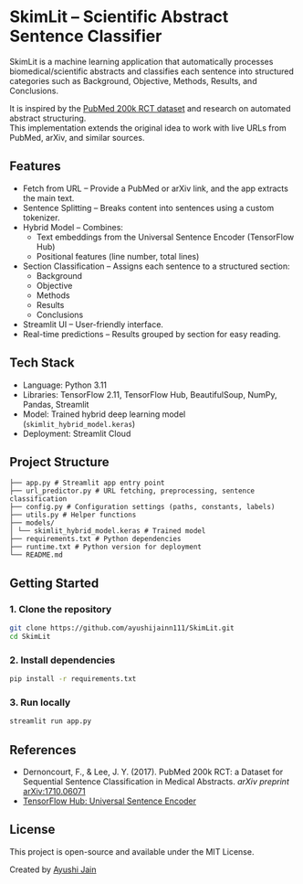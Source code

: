 # SkimLit – Scientific Abstract Sentence Classifier

SkimLit is a machine learning application that automatically processes biomedical/scientific abstracts and classifies each sentence into structured categories such as Background, Objective, Methods, Results, and Conclusions.

It is inspired by the [PubMed 200k RCT dataset](https://github.com/Franck-Dernoncourt/pubmed-rct) and research on automated abstract structuring.  
This implementation extends the original idea to work with live URLs from PubMed, arXiv, and similar sources.

## Features
- Fetch from URL – Provide a PubMed or arXiv link, and the app extracts the main text.
- Sentence Splitting – Breaks content into sentences using a custom tokenizer.
- Hybrid Model – Combines:
  - Text embeddings from the Universal Sentence Encoder (TensorFlow Hub)
  - Positional features (line number, total lines)
- Section Classification – Assigns each sentence to a structured section:
  - Background
  - Objective
  - Methods
  - Results
  - Conclusions
- Streamlit UI – User-friendly interface.
- Real-time predictions – Results grouped by section for easy reading.

## Tech Stack
- Language: Python 3.11  
- Libraries: TensorFlow 2.11, TensorFlow Hub, BeautifulSoup, NumPy, Pandas, Streamlit  
- Model: Trained hybrid deep learning model (`skimlit_hybrid_model.keras`)
- Deployment: Streamlit Cloud

## Project Structure
```
├── app.py # Streamlit app entry point
├── url_predictor.py # URL fetching, preprocessing, sentence classification
├── config.py # Configuration settings (paths, constants, labels)
├── utils.py # Helper functions
├── models/
│ └── skimlit_hybrid_model.keras # Trained model
├── requirements.txt # Python dependencies
├── runtime.txt # Python version for deployment
└── README.md
```

## Getting Started

### 1. Clone the repository
```bash
git clone https://github.com/ayushijainn111/SkimLit.git
cd SkimLit
```
### 2. Install dependencies
```bash
pip install -r requirements.txt
```
### 3. Run locally
```bash
streamlit run app.py
```

## References
- Dernoncourt, F., & Lee, J. Y. (2017). PubMed 200k RCT: a Dataset for Sequential Sentence Classification in Medical Abstracts. *arXiv preprint* [arXiv:1710.06071](https://arxiv.org/abs/1710.06071)
- [TensorFlow Hub: Universal Sentence Encoder](https://tfhub.dev/google/universal-sentence-encoder/4)

## License
This project is open-source and available under the MIT License.

Created by [Ayushi Jain](https://github.com/ayushijainn111)


